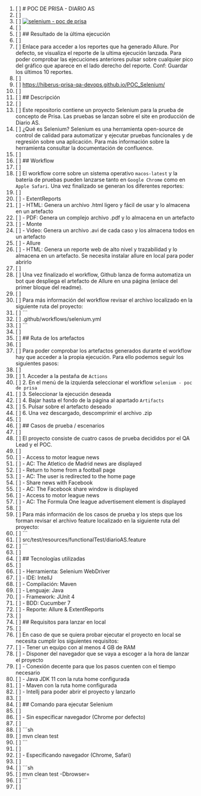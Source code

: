 1. [ ] # POC DE PRISA - DIARIO AS
2. [ ] 
3. [ ] [![selenium - poc de prisa](https://github.com/hiberus-prisa-qa-devops/POC_Selenium/actions/workflows/selenium.yml/badge.svg)](https://github.com/hiberus-prisa-qa-devops/POC_Selenium/actions/workflows/selenium.yml)
4. [ ] 
5. [ ] ## Resultado de la última ejecución
6. [ ] 
7. [ ] Enlace para acceder a los reportes que ha generado Allure. Por defecto, se visualiza el reporte de la ultima ejecución lanzada. Para poder comprobar las ejecuciones anteriores pulsar sobre cualquier pico del gráfico que aparece en el lado derecho del reporte. Conf: Guardar los últimos 10 reportes.
8. [ ] 
9. [ ] https://hiberus-prisa-qa-devops.github.io/POC_Selenium/
10. [ ] 
11. [ ] ## Descripción
12. [ ] 
13. [ ] Este repositorio contiene un proyecto Selenium para la prueba de concepto de Prisa. Las pruebas se lanzan sobre el site en producción de Diario AS.
14. [ ] ¿Qué es Selenium? Selenium es una herramienta open-source de control de calidad para automatizar y ejecutar pruebas funcionales y de regresión sobre una aplicación. Para más información sobre la herramienta consultar la documentación de confluence.  
15. [ ] 
16. [ ] ## Workflow
17. [ ] 
18. [ ] El workflow corre sobre un sistema operativo `macos-latest` y la batería de pruebas pueden lanzarse tanto en `Google Chrome` como en `Apple Safari`. Una vez finalizado se generan los diferentes reportes:
19. [ ] 
20. [ ] - ExtentReports
21. [ ]   - HTML: Genera un archivo .html ligero y fácil de usar y lo almacena en un artefacto
22. [ ]   - PDF: Genera un complejo archivo .pdf y lo almacena en un artefacto 
23. [ ] - Monte
24. [ ]   - Video: Genera un archivo .avi de cada caso y los almacena todos en un artefacto
25. [ ] - Allure
26. [ ]   - HTML: Genera un reporte web de alto nivel y trazabilidad y lo almacena en un artefacto. Se necesita instalar allure en local para poder abrirlo
27. [ ]   
28. [ ] Una vez finalizado el workflow, Github lanza de forma automatiza un bot que despliega el artefacto de Allure en una página (enlace del primer bloque del readme).
29. [ ] 
30. [ ] Para más información del workflow revisar el archivo localizado en la siguiente ruta del proyecto:
31. [ ] ```
32. [ ] .github/workflows/selenium.yml
33. [ ] ```
34. [ ] 
35. [ ] ## Ruta de los artefactos
36. [ ] 
37. [ ] Para poder comprobar los artefactos generados durante el workflow hay que acceder a la propia ejecución. Para ello podemos seguir los siguientes pasos:
38. [ ] 
39. [ ] 1. Acceder a la pestaña de `Actions`
40. [ ] 2. En el menú de la izquierda seleccionar el workflow `selenium - poc de prisa`
41. [ ] 3. Seleccionar la ejecución deseada
42. [ ] 4. Bajar hasta el fondo de la página al apartado `Artifacts`
43. [ ] 5. Pulsar sobre el artefacto deseado
44. [ ] 6. Una vez descargado, descomprimir el archivo .zip
45. [ ] 
46. [ ] ## Casos de prueba / escenarios
47. [ ] 
48. [ ] El proyecto consiste de cuatro casos de prueba decididos por el QA Lead y el POC.
49. [ ] 
50. [ ] - Access to motor league news
51. [ ]   - AC: The Atletico de Madrid news are displayed
52. [ ] - Return to home from a football page
53. [ ]   - AC: The user is redirected to the home page
54. [ ] - Share news with Facebook
55. [ ]   - AC: The Facebook share window is displayed
56. [ ] - Access to motor league news
57. [ ]   - AC: The Formula One league advertisement element is displayed
58. [ ] 
59. [ ] Para más información de los casos de prueba y los steps que los forman revisar el archivo feature localizado en la siguiente ruta del proyecto:
60. [ ] ```
61. [ ] src/test/resources/functionalTest/diarioAS.feature
62. [ ] ```
63. [ ] 
64. [ ] ## Tecnologías utilizadas
65. [ ] 
66. [ ] - Herramienta: Selenium WebDriver
67. [ ] - IDE: IntelIJ
68. [ ] - Compilación: Maven
69. [ ] - Lenguaje: Java
70. [ ] - Framework: JUnit 4
71. [ ] - BDD: Cucumber 7
72. [ ] - Reporte: Allure & ExtentReports
73. [ ] 
74. [ ] ## Requisitos para lanzar en local
75. [ ] 
76. [ ] En caso de que se quiera probar ejecutar el proyecto en local se necesita cumplir los siguientes requisitos:
77. [ ] - Tener un equipo con al menos 4 GB de RAM
78. [ ] - Disponer del navegador que se vaya a escoger a la hora de lanzar el proyecto
79. [ ] - Conexión decente para que los pasos cuenten con el tiempo necesario
80. [ ] - Java JDK 11 con la ruta home configurada
81. [ ] - Maven con la ruta home configurada
82. [ ] - IntelIj para poder abrir el proyecto y lanzarlo
83. [ ] 
84. [ ] ## Comando para ejecutar Selenium
85. [ ] 
86. [ ] - Sin especificar navegador (Chrome por defecto)
87. [ ] 
88. [ ] ```sh
89. [ ] mvn clean test
90. [ ] ```
91. [ ] 
92. [ ] - Especificando navegador (Chrome, Safari)
93. [ ] 
94. [ ] ```sh
95. [ ] mvn clean test -Dbrowser=<navegador>
96. [ ] ```
97. [ ] 